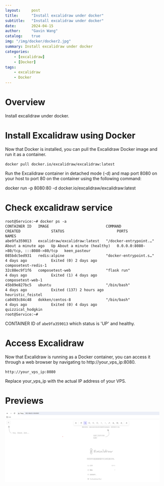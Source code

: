 ```yaml
---
layout:     post
title:      "Install excalidraw under docker"
subtitle:   "Install excalidraw under docker"
date:       2024-04-15
author:     "Gavin Wang"
catalog:    true
img: "/img/docker/docker2.jpg"
summary: Install excalidraw under docker
categories:
    - [excalidraw]
    - [Docker]
tags:
    - excalidraw
    - Docker
---
```


# Overview

Install excalidraw under docker.


# 

# Install Excalidraw using Docker

Now that Docker is installed, you can pull the Excalidraw Docker image and run it as a container.

`docker pull docker.io/excalidraw/excalidraw:latest`

Run the Excalidraw container in detached mode (-d) and map port 8080 on your host to port 80 on the container using the following command:

docker run -p 8080:80 -d docker.io/excalidraw/excalidraw:latest


# Check excalidraw service

```shell
root@Service:~# docker ps -a
CONTAINER ID   IMAGE                          COMMAND                  CREATED              STATUS                        PORTS                                   NAMES
abe9fa359013   excalidraw/excalidraw:latest   "/docker-entrypoint.…"   About a minute ago   Up About a minute (healthy)   0.0.0.0:8080->80/tcp, :::8080->80/tcp   keen_pasteur
085bdc5ed931   redis:alpine                   "docker-entrypoint.s…"   4 days ago           Exited (0) 2 days ago                                                 composetest-redis-1
32c88ec9f1f6   composetest-web                "flask run"              4 days ago           Exited (1) 4 days ago                                                 composetest-web-1
45b89e827bc5   ubuntu                         "/bin/bash"              4 days ago           Exited (137) 2 hours ago                                              heuristic_feistel
ca0493c84c48   dokken/centos-8                "/bin/bash"              4 days ago           Exited (0) 4 days ago                                                 quizzical_hodgkin
root@Service:~#
```

CONTAINER ID of `abe9fa359013` which status is 'UP' and healthy.

# Access Excalidraw

Now that Excalidraw is running as a Docker container, you can access it through a web browser by navigating to http://your_vps_ip:8080.

`http://your_vps_ip:8080`

Replace your_vps_ip with the actual IP address of your VPS.


# Previews

<img class="shadow" src="/img/in-post/excalidraw.png" width="600">

